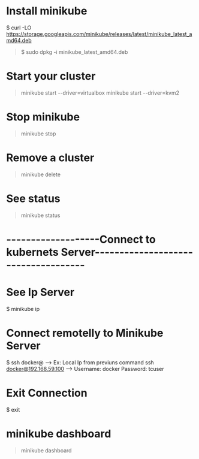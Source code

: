 # Install minikube
$ curl -LO https://storage.googleapis.com/minikube/releases/latest/minikube_latest_amd64.deb
 > $ sudo dpkg -i minikube_latest_amd64.deb

# Start your cluster
> minikube start --driver=virtualbox 
> minikube start --driver=kvm2

# Stop minikube
> minikube stop

# Remove a cluster
> minikube delete

# See status
> minikube status

# -------------------Connect to kubernets Server------------------------------------

# See Ip Server
$ minikube ip

# Connect remotelly to Minikube Server
$ ssh docker@<IP> 
--> Ex: Local Ip from previuns command ssh docker@192.168.59.100
--> Username: docker Password: tcuser

# Exit Connection
 $ exit

# minikube dashboard
> minikube dashboard

